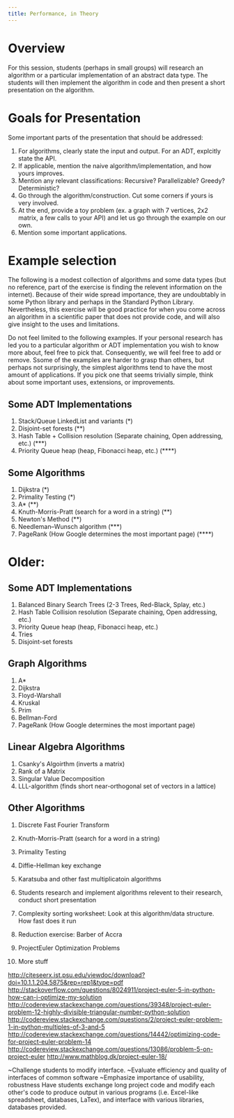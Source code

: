 ```yaml
---
title: Performance, in Theory
---
```


# Overview

For this session, students (perhaps in small groups) will research an algorithm or a particular implementation of an abstract data type. The students will then implement the algorithm in code and then present a short presentation on the algorithm.

# Goals for Presentation 

Some important parts of the presentation that should be addressed:

1. For algorithms, clearly state the input and output. For an ADT, explcitly state the API.
2. If applicable, mention the naive algorithm/implementation, and how yours improves.
3. Mention any relevant classifications: Recursive? Parallelizable? Greedy? Deterministic?
4. Go through the algorithm/construction. Cut some corners if yours is very involved.
5. At the end, provide a toy problem (ex. a graph with 7 vertices, 2x2 matrix, a few calls to your API) and let us go through the example on our own.
6. Mention some important applications.

# Example selection

The following is a modest collection of algorithms and some data types (but no reference, part of the exercise is finding the relevent information on the internet). Because of their wide spread importance, they are undoubtably in some Python library and perhaps in the Standard Python Library. Nevertheless, this exercise will be good practice for when you come across an algorithm in a scientific paper that does not provide code, and will also give insight to the uses and limitations.

Do not feel limited to the following examples. If your personal research has led you to a particular algorithm or ADT implementation you wish to know more about, feel free to pick that. Consequently, we will feel free to add or remove. Ssome of the examples are harder to grasp than others, but perhaps not surprisingly, the simplest algorithms tend to have the most amount of applications. If you pick one that seems trivially simple, think about some important uses, extensions, or improvements.

## Some ADT Implementations

1. Stack/Queue LinkedList and variants (*)
2. Disjoint-set forests (**)
3. Hash Table + Collision resolution (Separate chaining, Open addressing, etc.) (***)
4. Priority Queue heap (heap, Fibonacci heap, etc.) (****)

## Some Algorithms

1. Dijkstra (*)
2. Primality Testing (*)
3. A* (**)
4. Knuth-Morris-Pratt (search for a word in a string) (**)
5. Newton's Method (**)
6. Needleman–Wunsch algorithm (***)
7. PageRank (How Google determines the most important page) (****)

# Older:

## Some ADT Implementations

1. Balanced Binary Search Trees (2-3 Trees, Red-Black, Splay, etc.)
2. Hash Table Collision resolution (Separate chaining, Open addressing, etc.)
3. Priority Queue heap (heap, Fibonacci heap, etc.)
4. Tries
5. Disjoint-set forests

## Graph Algorithms

1. A*
2. Dijkstra
3. Floyd-Warshall
4. Kruskal
5. Prim
6. Bellman-Ford
7. PageRank (How Google determines the most important page)

## Linear Algebra Algorithms

1. Csanky's Algoirthm (inverts a matrix)
2. Rank of a Matrix 
3. Singular Value Decomposition
4. LLL-algorithm (finds short near-orthogonal set of vectors in a lattice)

## Other Algorithms

1. Discrete Fast Fourier Transform 
2. Knuth-Morris-Pratt (search for a word in a string)
3. Primality Testing 
4. Diffie-Hellman key exchange
5. Karatsuba and other fast multiplicatoin algorithms


1. Students research and implement algorithms relevent to their research, conduct short presentation
2. Complexity sorting worksheet: Look at this algorithm/data structure.  How fast does it run
3. Reduction exercise: Barber of Accra
4. ProjectEuler Optimization Problems
5. More stuff

http://citeseerx.ist.psu.edu/viewdoc/download?doi=10.1.1.204.5875&rep=rep1&type=pdf
http://stackoverflow.com/questions/8024911/project-euler-5-in-python-how-can-i-optimize-my-solution
http://codereview.stackexchange.com/questions/39348/project-euler-problem-12-highly-divisible-triangular-number-python-solution
http://codereview.stackexchange.com/questions/2/project-euler-problem-1-in-python-multiples-of-3-and-5
http://codereview.stackexchange.com/questions/14442/optimizing-code-for-project-euler-problem-14
http://codereview.stackexchange.com/questions/13086/problem-5-on-project-euler
http://www.mathblog.dk/project-euler-18/



~Challenge students to modify interface.
~Evaluate efficiency and quality of interfaces of common software
~Emphasize importance of usability, robustness
Have students exchange long project code and modify each other's code to produce output in various programs (i.e. Excel-like spreadsheet, databases, LaTex), and interface with various libraries, databases provided.
